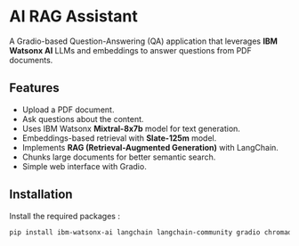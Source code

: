 # AI RAG Assistant 

A Gradio-based Question-Answering (QA) application that leverages **IBM Watsonx AI** LLMs and embeddings to answer questions from PDF documents.

## Features

- Upload a PDF document.
- Ask questions about the content.
- Uses IBM Watsonx **Mixtral-8x7b** model for text generation.
- Embeddings-based retrieval with **Slate-125m** model.
- Implements **RAG (Retrieval-Augmented Generation)** with LangChain.
- Chunks large documents for better semantic search.
- Simple web interface with Gradio.

## Installation

Install the required packages :

```bash
pip install ibm-watsonx-ai langchain langchain-community gradio chromadb PyPDF2

